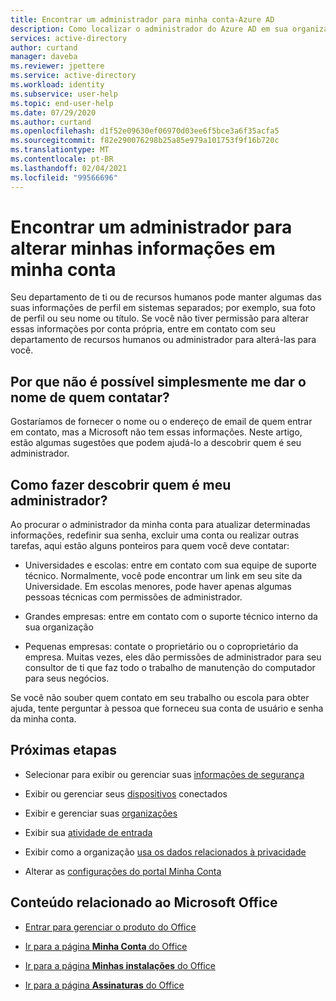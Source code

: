 ```yaml
---
title: Encontrar um administrador para minha conta-Azure AD
description: Como localizar o administrador do Azure AD em sua organização, para meus usuários de conta
services: active-directory
author: curtand
manager: daveba
ms.reviewer: jpettere
ms.service: active-directory
ms.workload: identity
ms.subservice: user-help
ms.topic: end-user-help
ms.date: 07/29/2020
ms.author: curtand
ms.openlocfilehash: d1f52e09630ef06970d03ee6f5bce3a6f35acfa5
ms.sourcegitcommit: f82e290076298b25a85e979a101753f9f16b720c
ms.translationtype: MT
ms.contentlocale: pt-BR
ms.lasthandoff: 02/04/2021
ms.locfileid: "99566696"
---
```

# <a name="find-an-administrator-to-change-my-information-in-my-account"></a>Encontrar um administrador para alterar minhas informações em minha conta

Seu departamento de ti ou de recursos humanos pode manter algumas das suas informações de perfil em sistemas separados; por exemplo, sua foto de perfil ou seu nome ou título. Se você não tiver permissão para alterar essas informações por conta própria, entre em contato com seu departamento de recursos humanos ou administrador para alterá-las para você.

## <a name="why-cant-you-just-give-me-the-name-of-who-to-contact"></a>Por que não é possível simplesmente me dar o nome de quem contatar?

Gostaríamos de fornecer o nome ou o endereço de email de quem entrar em contato, mas a Microsoft não tem essas informações. Neste artigo, estão algumas sugestões que podem ajudá-lo a descobrir quem é seu administrador.

## <a name="how-do-i-find-out-who-my-admin-is"></a>Como fazer descobrir quem é meu administrador?

Ao procurar o administrador da minha conta para atualizar determinadas informações, redefinir sua senha, excluir uma conta ou realizar outras tarefas, aqui estão alguns ponteiros para quem você deve contatar:

- Universidades e escolas: entre em contato com sua equipe de suporte técnico. Normalmente, você pode encontrar um link em seu site da Universidade. Em escolas menores, pode haver apenas algumas pessoas técnicas com permissões de administrador.

- Grandes empresas: entre em contato com o suporte técnico interno da sua organização

- Pequenas empresas: contate o proprietário ou o coproprietário da empresa. Muitas vezes, eles dão permissões de administrador para seu consultor de ti que faz todo o trabalho de manutenção do computador para seus negócios.

Se você não souber quem contato em seu trabalho ou escola para obter ajuda, tente perguntar à pessoa que forneceu sua conta de usuário e senha da minha conta.

## <a name="next-steps"></a>Próximas etapas

- Selecionar para exibir ou gerenciar suas [informações de segurança](./security-info-setup-signin.md)

- Exibir ou gerenciar seus [dispositivos](my-account-portal-devices-page.md) conectados

- Exibir e gerenciar suas [organizações](my-account-portal-organizations-page.md)

- Exibir sua [atividade de entrada](my-account-portal-sign-ins-page.md)

- Exibir como a organização [usa os dados relacionados à privacidade](my-account-portal-privacy-page.md)

- Alterar as [configurações do portal Minha Conta](my-account-portal-settings.md)

## <a name="related-microsoft-office-content"></a>Conteúdo relacionado ao Microsoft Office

- [Entrar para gerenciar o produto do Office](https://support.office.com/article/sign-in-to-manage-your-office-product-959ac957-8d37-4ae4-b1b6-d6e4874e013f)

- [Ir para a página **Minha Conta** do Office](https://portal.office.com/account/)

- [Ir para a página **Minhas instalações** do Office](https://portal.office.com/account/#installs)

- [Ir para a página **Assinaturas** do Office](https://portal.office.com/account/#subscriptions)
